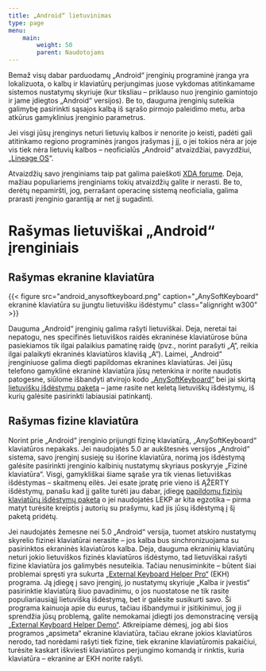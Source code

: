 ```yaml
---
title: „Android“ lietuvinimas
type: page
menu:
    main:
        weight: 50
        parent: Naudotojams
---
```


Bemaž visų dabar parduodamų „Android“ įrenginių programinė įranga yra lokalizuota, o kalbų ir klaviatūrų perjungimas juose vykdomas atitinkamame sistemos nustatymų skyriuje (kur tiksliau – priklauso nuo įrenginio gamintojo ir jame įdiegtos „Android“ versijos).
Be to, dauguma įrenginių suteikia galimybę pasirinkti sąsajos kalbą iš sąrašo pirmojo paleidimo metu, arba atkūrus gamyklinius įrenginio parametrus.

Jei visgi jūsų įrenginys neturi lietuvių kalbos ir nenorite jo keisti, padėti gali atitinkamo regiono programinės įrangos įrašymas į jį,
o jei tokios nėra ar joje vis tiek nėra lietuvių kalbos – neoficialūs „Android“ atvaizdžiai, pavyzdžiui, „[Lineage OS](http://lineageos.org/)“.

Atvaizdžių savo įrenginiams taip pat galima paieškoti [XDA forume](http://forum.xda-developers.com/).
Deja, mažiau populiariems įrenginiams tokių atvaizdžių galite ir nerasti.
Be to, derėtų nepamiršti, jog, perrašant operacinę sistemą neoficialia, galima prarasti įrenginio garantiją ar net jį sugadinti.

Rašymas lietuviškai „Android“ įrenginiais
=========================================

Rašymas ekranine klaviatūra
---------------------------

{{< figure src="android_anysoftkeyboard.png" caption="„AnySoftKeyboard“ ekraninė klaviatūra su įjungtu lietuvišku išdėstymu" class="alignright w300" >}}

Dauguma „Android“ įrenginių galima rašyti lietuviškai. Deja, neretai tai nepatogu, nes specifinės lietuviškos raidės
ekraninėse klaviatūrose būna pasiekiamos tik ilgai palaikius pamatinę raidę (pvz., norint parašyti „Ą“, reikia ilgai
palaikyti ekraninės klaviatūros klavišą „A“). Laimei, „Android“ įrenginiuose galima diegti papildomas ekranines
klaviatūras. Jei jūsų telefono gamyklinė ekraninė klaviatūra jūsų netenkina ir norite naudotis patogesne, siūlome
išbandyti atvirojo kodo [„AnySoftKeyboard“](https://anysoftkeyboard.github.io/) bei jai skirtą
[lietuviškų išdėstymų paketą](https://anysoftkeyboard.github.io/languages/) – jame rasite net keletą lietuviškų
išdėstymų, iš kurių galėsite pasirinkti labiausiai patinkantį.

Rašymas fizine klaviatūra
-------------------------

Norint prie „Android“ įrenginio prijungti fizinę klaviatūrą, „AnySoftKeyboard“ klaviatūros nepakaks. Jei naudojatės 5.0
ar aukštesnės versijos „Android“ sistema, savo įrenginį susieję su išorine klaviatūra, norimą jos išdėstymą galėsite
pasirinkti įrenginio kalbinių nustatymų skyriaus poskyryje „Fizinė klaviatūra“. Visgi, gamykliškai šiame sąraše
yra tik vienas lietuviškas išdėstymas – skaitmenų eilės. Jei esate įpratę prie vieno iš ĄŽERTY išdėstymų, panašu kad jį
galite turėti jau dabar, įdiegę
[papildomų fizinių klaviatūrų išdėstymų paketą](https://github.com/calin-darie/extra-keyboard-layouts)
o jei naudojatės LEKP ar kita egzotika – pirma matyt turėsite kreiptis į autorių su prašymu, kad jis jūsų išdėstymą į šį
paketą pridėtų.

Jei naudojatės žemesne nei 5.0 „Android“ versija, tuomet atskiro nustatymų skyrelio fizinei klaviatūrai nerasite – jos
kalba bus sinchronizuojama su pasirinktos ekraninės klaviatūros kalba. Deja, dauguma ekraninių klaviatūrų neturi jokio
lietuviškos fizinės klaviatūros išdėstymo, tad lietuviškai rašyti fizine klaviatūra jos galimybės nesuteikia. Tačiau
nenusiminkite – būtent šiai problemai spręsti yra
sukurta [„External Keyboard Helper Pro“](https://play.google.com/store/apps/details?id=com.apedroid.hwkeyboardhelper)
(EKH) programa. Ją įdiegę į savo įrenginį, jo nustatymų skyriuje „Kalba ir įvestis“ pasirinktie klaviatūrą šiuo
pavadinimu, o jos nuostatose ne tik rasite populiariausiąjį lietuvišką išdėstymą, bet ir galėsite susikurti savo. Ši
programa kainuoja apie du eurus, tačiau išbandymui ir įsitikinimui, jog ji sprendžia jūsų problemą, galite nemokamai
įdiegti jos demonstracinę
versiją [„External Keyboard Helper Demo“](https://play.google.com/store/apps/details?id=com.apedroid.hwkeyboardhelperdemo).
Atkreipiame dėmesį, jog abi šios programos „apsimeta“ ekranine klaviatūra, tačiau ekrane jokios klaviatūros nerodo, tad
norėdami rašyti tiek fizine, tiek ekranine klaviatūromis pakaičiui, turėsite kaskart iškviesti klaviatūros perjungimo
komandą ir rinktis, kuria klaviatūra – ekranine ar EKH norite rašyti.
